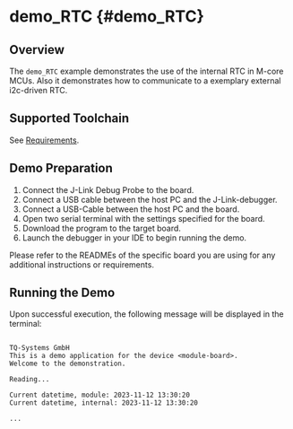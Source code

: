 demo_RTC {#demo_RTC}
========

## Overview
The `demo_RTC` example demonstrates the use of the internal RTC in M-core MCUs. Also it demonstrates how to communicate to a exemplary external i2c-driven RTC.

## Supported Toolchain
See [Requirements](../../README.md#requirements).

## Demo Preparation
1. Connect the J-Link Debug Probe to the board.
2. Connect a USB cable between the host PC and the J-Link-debugger.
3. Connect a USB-Cable between the host PC and the board.
4. Open two serial terminal with the settings specified for the board.
5. Download the program to the target board.
6. Launch the debugger in your IDE to begin running the demo.

Please refer to the READMEs of the specific board you are using for any additional instructions or requirements.

## Running the Demo
Upon successful execution, the following message will be displayed in the terminal:

```

TQ-Systems GmbH
This is a demo application for the device <module-board>.
Welcome to the demonstration.

Reading...

Current datetime, module: 2023-11-12 13:30:20
Current datetime, internal: 2023-11-12 13:30:20

...

```
